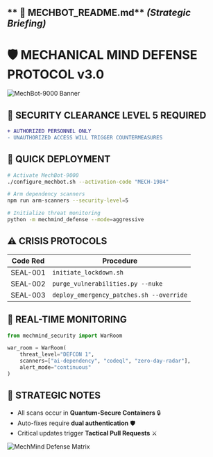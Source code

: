 ## ** 📖 MECHBOT_README.md** *(Strategic Briefing)*

# 🛡️ MECHANICAL MIND DEFENSE PROTOCOL v3.0

![MechBot-9000 Banner](https://i.imgur.com/MECHBOT.png)

## 🔐 SECURITY CLEARANCE LEVEL 5 REQUIRED

```diff
+ AUTHORIZED PERSONNEL ONLY
- UNAUTHORIZED ACCESS WILL TRIGGER COUNTERMEASURES
```

## 🚀 QUICK DEPLOYMENT
```bash
# Activate MechBot-9000
./configure_mechbot.sh --activation-code "MECH-1984"

# Arm dependency scanners
npm run arm-scanners --security-level=5

# Initialize threat monitoring
python -m mechmind_defense --mode=aggressive
```

## ⚠️ CRISIS PROTOCOLS
| Code Red | Procedure |
|----------|-----------|
| SEAL-001 | `initiate_lockdown.sh` |
| SEAL-002 | `purge_vulnerabilities.py --nuke` |
| SEAL-003 | `deploy_emergency_patches.sh --override` |

## 📡 REAL-TIME MONITORING
```python
from mechmind_security import WarRoom

war_room = WarRoom(
    threat_level="DEFCON 1",
    scanners=["ai-dependency", "codeql", "zero-day-radar"],
    alert_mode="continuous"
)
```

## 📌 STRATEGIC NOTES
- All scans occur in **Quantum-Secure Containers** 🔒
- Auto-fixes require **dual authentication** 🛡️
- Critical updates trigger **Tactical Pull Requests** ⚔️

![MechMind Defense Matrix](https://i.imgur.com/MATRIX.gif)
